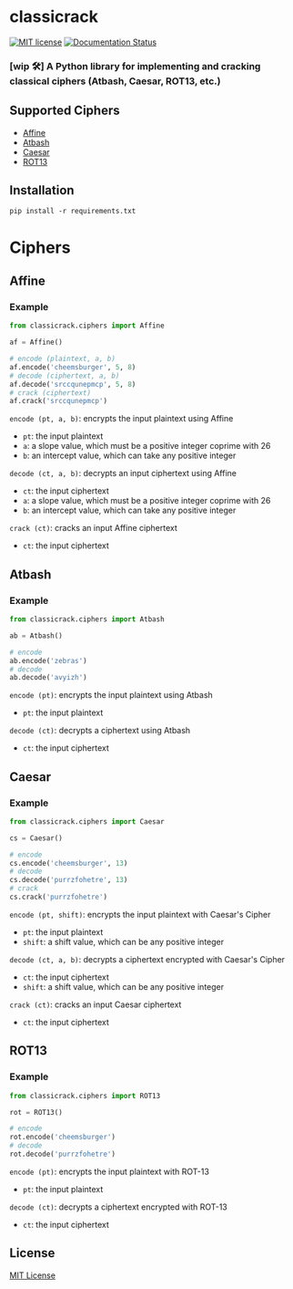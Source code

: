 # classicrack
[![MIT license](https://img.shields.io/badge/License-MIT-blue.svg)](https://lbesson.mit-license.org/)
[![Documentation Status](https://readthedocs.org/projects/classicrack/badge/?version=latest)](https://classicrack.readthedocs.io/en/latest/?badge=latest)

### [wip 🛠️] A Python library for implementing and cracking classical ciphers (Atbash, Caesar, ROT13, etc.)

## Supported Ciphers
* [Affine](https://github.com/starkfire/classicrack#affine)
* [Atbash](https://github.com/starkfire/classicrack#atbash)
* [Caesar](https://github.com/starkfire/classicrack#caesar)
* [ROT13](https://github.com/starkfire/classicrack#rot13)

## Installation
```
pip install -r requirements.txt
```

# Ciphers
## Affine
### Example
```py
from classicrack.ciphers import Affine

af = Affine()

# encode (plaintext, a, b)
af.encode('cheemsburger', 5, 8)
# decode (ciphertext, a, b)
af.decode('srccqunepmcp', 5, 8)
# crack (ciphertext)
af.crack('srccqunepmcp')
```

`encode (pt, a, b)`: encrypts the input plaintext using Affine
  * `pt`: the input plaintext
  * `a`: a slope value, which must be a positive integer coprime with 26
  * `b`: an intercept value, which can take any positive integer

`decode (ct, a, b)`: decrypts an input ciphertext using Affine
  * `ct`: the input ciphertext
  * `a`: a slope value, which must be a positive integer coprime with 26
  * `b`: an intercept value, which can take any positive integer

`crack (ct)`: cracks an input Affine ciphertext
  * `ct`: the input ciphertext

## Atbash
### Example
```py
from classicrack.ciphers import Atbash

ab = Atbash()

# encode
ab.encode('zebras')
# decode
ab.decode('avyizh')
```

`encode (pt)`: encrypts the input plaintext using Atbash
  * `pt`: the input plaintext

`decode (ct)`: decrypts a ciphertext using Atbash
  * `ct`: the input ciphertext

## Caesar
### Example
```py
from classicrack.ciphers import Caesar

cs = Caesar()

# encode
cs.encode('cheemsburger', 13)
# decode
cs.decode('purrzfohetre', 13)
# crack
cs.crack('purrzfohetre')
```

`encode (pt, shift)`: encrypts the input plaintext with Caesar's Cipher
  * `pt`: the input plaintext
  * `shift`: a shift value, which can be any positive integer

`decode (ct, a, b)`: decrypts a ciphertext encrypted with Caesar's Cipher
  * `ct`: the input ciphertext
  * `shift`: a shift value, which can be any positive integer

`crack (ct)`: cracks an input Caesar ciphertext
  * `ct`: the input ciphertext

## ROT13
### Example
```py
from classicrack.ciphers import ROT13

rot = ROT13()

# encode
rot.encode('cheemsburger')
# decode
rot.decode('purrzfohetre')
```
`encode (pt)`: encrypts the input plaintext with ROT-13
  * `pt`: the input plaintext

`decode (ct)`: decrypts a ciphertext encrypted with ROT-13
  * `ct`: the input ciphertext

## License

[MIT License](https://github.com/starkfire/classicrack/blob/master/LICENSE.md)